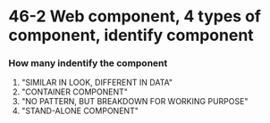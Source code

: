 # 46-2 Web component, 4 types of component, identify component
### How many indentify the component
1. "SIMILAR IN LOOK, DIFFERENT IN DATA"
2. "CONTAINER COMPONENT"
3. "NO PATTERN, BUT BREAKDOWN FOR WORKING PURPOSE"
4. "STAND-ALONE COMPONENT"